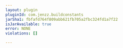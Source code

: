 ```yaml
---
layout: plugin
pluginId: com.jenzz.buildconstants
jarSha1: fbfafd764f809abb621fb705a2fbc324fd1a7f22
isJarAvailable: true
error: NONE
violations: []

---
```

